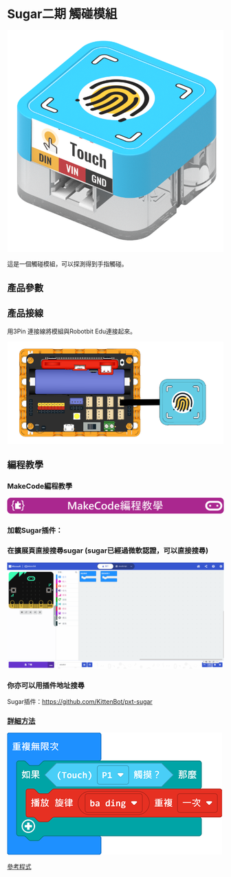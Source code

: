 # Sugar二期 觸碰模組

![](./images/touch_render.png)

這是一個觸碰模組，可以探測得到手指觸碰。

## 產品參數

## 產品接線

用3Pin 連接線將模組與Robotbit Edu連接起來。

![](./images/touch_wire.png)

## 編程教學

### MakeCode編程教學

![](../PWmodules/images/mcbanner.png)

### 加載Sugar插件：

### 在擴展頁直接搜尋sugar (sugar已經過微軟認證，可以直接搜尋)

![](./images/sugar_search.gif)

### 你亦可以用插件地址搜尋

Sugar插件：https://github.com/KittenBot/pxt-sugar

### [詳細方法](../../Makecode/powerBrickMC)

![](./images/touch_code_mc.png)

[參考程式](https://makecode.microbit.org/_Pfr5YrX0yi3A)
